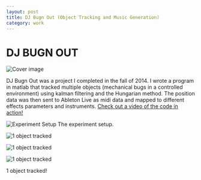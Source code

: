 ```yaml
---
layout: post
title: DJ Bugn Out (Object Tracking and Music Generation)
category: work
---
```

# DJ BUGN OUT

![Cover image](https://upcycleworld.github.io/images/dj/cover.png)

DJ Bugn Out was a project I completed in the fall of 2014. I wrote a program in matlab that tracked multiple objects (mechanical bugs in a controlled environment) using kalman filtering and the Hungarian method. The position data was then sent to Ableton Live as midi data and mapped to different effects parameters and instruments. [Check out a video of the code in action!](https://youtu.be/j4_XVTVPZ5A) 

![Experiment Setup](https://upcycleworld.github.io/images/dj/box.JPG)
The experiment setup.

![1 object tracked](https://upcycleworld.github.io/images/dj/1.png)

![1 object tracked](https://upcycleworld.github.io/images/dj/2.png)

![1 object tracked](https://upcycleworld.github.io/images/dj/3.png)

1 object tracked!  
